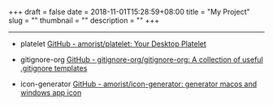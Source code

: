 +++ 
draft = false
date = 2018-11-01T15:28:59+08:00
title = "My Project"
slug = "" 
thumbnail = "<no value>"
description = ""
+++

---

* platelet  [GitHub - amorist/platelet: Your Desktop Platelet](https://github.com/amorist/platelet)

* gitignore-org [GitHub - gitignore-org/gitignore-org: A collection of useful .gitignore templates](https://github.com/gitignore-org/gitignore-org)

* icon-generator [GitHub - amorist/icon-generator: generator macos and windows app icon](https://github.com/amorist/icon-generator)



